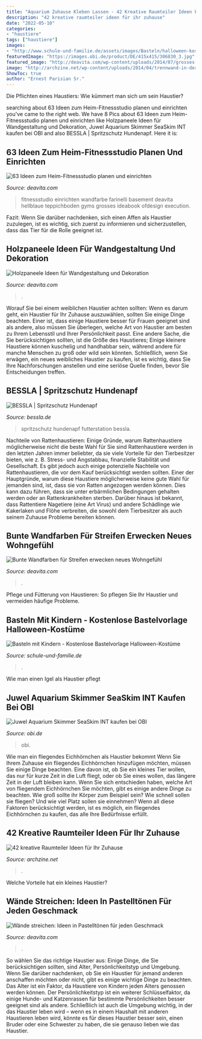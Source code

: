 ```yaml
---
title: "Aquarium Zuhause Kleben Lassen - 42 Kreative Raumteiler Ideen Für Ihr Zuhause"
description: "42 kreative raumteiler ideen für ihr zuhause"
date: "2022-05-10"
categories:
- "haustiere"
tags: ["haustiere"]
images:
- "http://www.schule-und-familie.de/assets/images/Basteln/halloween-kostueme/zauberer/halloween-zauberer-hut-2.jpg"
featuredImage: "https://images.obi.de/product/DE/415x415/306830_3.jpg"
featured_image: "http://deavita.com/wp-content/uploads/2014/07/grosses-heim-fitnessstudio-teppichboden-hellblaue-wandfarbe.jpg"
image: "http://archzine.net/wp-content/uploads/2014/04/trennwand-in-der-wohnung.jpg"
ShowToc: true
author: "Ernest Parisian Sr."
---
```



Die Pflichten eines Haustiers: Wie kümmert man sich um sein Haustier?

	

		
searching about 63 Ideen zum Heim-Fitnessstudio planen und einrichten you've came to the right web. We have 8 Pics about 63 Ideen zum Heim-Fitnessstudio planen und einrichten like Holzpaneele Ideen für Wandgestaltung und Dekoration, Juwel Aquarium Skimmer SeaSkim INT kaufen bei OBI and also BESSLA | Spritzschutz Hundenapf. Here it is:
		
    
## 63 Ideen Zum Heim-Fitnessstudio Planen Und Einrichten

<img loading=lazy src="http://deavita.com/wp-content/uploads/2014/07/grosses-heim-fitnessstudio-teppichboden-hellblaue-wandfarbe.jpg" onerror="this.onerror=null;this.src='https://tse2.mm.bing.net/th?id=OIP.H2jfSscLbF8cW0zlBr7itwHaFN&amp;pid=15.1';" alt="63 Ideen zum Heim-Fitnessstudio planen und einrichten">

_Source: deavita.com_

>fitnessstudio einrichten wandfarbe farinelli basement deavita hellblaue teppichboden gyms grosses ideabook ofdesign execution. 

	

Fazit: Wenn Sie darüber nachdenken, sich einen Affen als Haustier zuzulegen, ist es wichtig, sich zuerst zu informieren und sicherzustellen, dass das Tier für die Rolle geeignet ist.

    
## Holzpaneele Ideen Für Wandgestaltung Und Dekoration

<img loading=lazy src="https://deavita.com/wp-content/uploads/2014/07/innenwände-vertäfelung-holzpaneele-ideen-Montage-einfach-mittels-Click-System.jpeg" onerror="this.onerror=null;this.src='https://tse2.mm.bing.net/th?id=OIP.am-jqc8qTQC94gWLNFqSNAHaLI&amp;pid=15.1';" alt="Holzpaneele Ideen für Wandgestaltung und Dekoration">

_Source: deavita.com_

>. 

	

Worauf Sie bei einem weiblichen Haustier achten sollten:
Wenn es darum geht, ein Haustier für Ihr Zuhause auszuwählen, sollten Sie einige Dinge beachten. Einer ist, dass einige Haustiere besser für Frauen geeignet sind als andere, also müssen Sie überlegen, welche Art von Haustier am besten zu Ihrem Lebensstil und Ihrer Persönlichkeit passt. Eine andere Sache, die Sie berücksichtigen sollten, ist die Größe des Haustieres; Einige kleinere Haustiere können kuschelig und handhabbar sein, während andere für manche Menschen zu groß oder wild sein könnten. Schließlich, wenn Sie erwägen, ein neues weibliches Haustier zu kaufen, ist es wichtig, dass Sie Ihre Nachforschungen anstellen und eine seriöse Quelle finden, bevor Sie Entscheidungen treffen.

    
## BESSLA | Spritzschutz Hundenapf

<img loading=lazy src="https://www.bessla.de/thumbnail/fc/16/45/1619710229/Wandschutz-Hunde-Futterstation_400x400.JPG" onerror="this.onerror=null;this.src='https://tse2.mm.bing.net/th?id=OIP.U12BzJgxsfUuD5rj5bO4jgAAAA&amp;pid=15.1';" alt="BESSLA | Spritzschutz Hundenapf">

_Source: bessla.de_

>spritzschutz hundenapf futterstation bessla. 

	

Nachteile von Rattenhaustieren: Einige Gründe, warum Rattenhaustiere möglicherweise nicht die beste Wahl für Sie sind
Rattenhaustiere werden in den letzten Jahren immer beliebter, da sie viele Vorteile für den Tierbesitzer bieten, wie z. B. Stress- und Angstabbau, finanzielle Stabilität und Gesellschaft. Es gibt jedoch auch einige potenzielle Nachteile von Rattenhaustieren, die vor dem Kauf berücksichtigt werden sollten. Einer der Hauptgründe, warum diese Haustiere möglicherweise keine gute Wahl für jemanden sind, ist, dass sie von Ratten angezogen werden können. Dies kann dazu führen, dass sie unter erbärmlichen Bedingungen gehalten werden oder an Rattenkrankheiten sterben. Darüber hinaus ist bekannt, dass Rattentiere Nagetiere (eine Art Virus) und andere Schädlinge wie Kakerlaken und Flöhe verbreiten, die sowohl dem Tierbesitzer als auch seinem Zuhause Probleme bereiten können.

    
## Bunte Wandfarben Für Streifen Erwecken Neues Wohngefühl

<img loading=lazy src="https://deavita.com/wp-content/uploads/2014/09/wandfarben-streifen-wohnbereich-grau-polstersofa-schlaffunktion.jpeg" onerror="this.onerror=null;this.src='https://tse3.mm.bing.net/th?id=OIP.2ReOlntr8JuMWvJ6lZY_6wHaFj&amp;pid=15.1';" alt="Bunte Wandfarben für Streifen erwecken neues Wohngefühl">

_Source: deavita.com_

>. 

	

Pflege und Fütterung von Haustieren: So pflegen Sie Ihr Haustier und vermeiden häufige Probleme.

    
## Basteln Mit Kindern - Kostenlose Bastelvorlage Halloween-Kostüme

<img loading=lazy src="http://www.schule-und-familie.de/assets/images/Basteln/halloween-kostueme/zauberer/halloween-zauberer-hut-2.jpg" onerror="this.onerror=null;this.src='https://tse3.mm.bing.net/th?id=OIP.2p5ZFbxzdYhs03svD1Un8wHaFj&amp;pid=15.1';" alt="Basteln mit Kindern - Kostenlose Bastelvorlage Halloween-Kostüme">

_Source: schule-und-familie.de_

>. 

	

Wie man einen Igel als Haustier pflegt

    
## Juwel Aquarium Skimmer SeaSkim INT Kaufen Bei OBI

<img loading=lazy src="https://images.obi.de/product/DE/415x415/306830_3.jpg" onerror="this.onerror=null;this.src='https://tse4.mm.bing.net/th?id=OIP.8HMqDXjTYdrwTR9GyIi-cgAAAA&amp;pid=15.1';" alt="Juwel Aquarium Skimmer SeaSkim INT kaufen bei OBI">

_Source: obi.de_

>obi. 

	

Wie man ein fliegendes Eichhörnchen als Haustier bekommt
Wenn Sie Ihrem Zuhause ein fliegendes Eichhörnchen hinzufügen möchten, müssen Sie einige Dinge beachten. Eine davon ist, ob Sie ein kleines Tier wollen, das nur für kurze Zeit in die Luft fliegt, oder ob Sie eines wollen, das längere Zeit in der Luft bleiben kann. Wenn Sie sich entschieden haben, welche Art von fliegendem Eichhörnchen Sie möchten, gibt es einige andere Dinge zu beachten. Wie groß sollte ihr Körper zum Beispiel sein? Wie schnell sollen sie fliegen? Und wie viel Platz sollen sie einnehmen? Wenn all diese Faktoren berücksichtigt werden, ist es möglich, ein fliegendes Eichhörnchen zu kaufen, das alle Ihre Bedürfnisse erfüllt.

    
## 42 Kreative Raumteiler Ideen Für Ihr Zuhause

<img loading=lazy src="http://archzine.net/wp-content/uploads/2014/04/trennwand-in-der-wohnung.jpg" onerror="this.onerror=null;this.src='https://tse3.mm.bing.net/th?id=OIP.VFyUkijGVKJrRK4GS-LR6AHaFr&amp;pid=15.1';" alt="42 kreative Raumteiler Ideen für Ihr Zuhause">

_Source: archzine.net_

>. 

	

Welche Vorteile hat ein kleines Haustier?

    
## Wände Streichen: Ideen In Pastelltönen Für Jeden Geschmack

<img loading=lazy src="https://deavita.com/wp-content/uploads/2014/07/olivengrün-wände-streichen-beige-wohnzimmermöbel-ideen.jpeg" onerror="this.onerror=null;this.src='https://tse3.mm.bing.net/th?id=OIP.KoUJKmAQg0ixqRcU4KxwJwHaFk&amp;pid=15.1';" alt="Wände streichen: Ideen in Pastelltönen für jeden Geschmack">

_Source: deavita.com_

>. 

	

So wählen Sie das richtige Haustier aus: Einige Dinge, die Sie berücksichtigen sollten, sind Alter, Persönlichkeitstyp und Umgebung.
Wenn Sie darüber nachdenken, ob Sie ein Haustier für jemand anderen anschaffen möchten oder nicht, gibt es einige wichtige Dinge zu beachten. Das Alter ist ein Faktor, da Haustiere von Kindern jeden Alters genossen werden können. Der Persönlichkeitstyp ist ein weiterer Schlüsselfaktor, da einige Hunde- und Katzenrassen für bestimmte Persönlichkeiten besser geeignet sind als andere. Schließlich ist auch die Umgebung wichtig, in der das Haustier leben wird – wenn es in einem Haushalt mit anderen Haustieren leben wird, könnte es für dieses Haustier besser sein, einen Bruder oder eine Schwester zu haben, die sie genauso lieben wie das Haustier.

